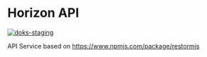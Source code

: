 # Horizon API
[![doks-staging](https://github.com/horizon-eve/api/actions/workflows/doks-staging.yml/badge.svg?branch=main)](https://github.com/horizon-eve/api/actions/workflows/doks-staging.yml)

API Service based on https://www.npmjs.com/package/restormjs

